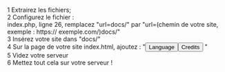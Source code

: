 1 Extrairez les fichiers;<br>
2 Configurez le fichier :<br>
  index.php, ligne 26, remplacez "url=docs/" par "url=(chemin de votre site, exemple : https:// exemple.com/)docs/"<br>
3 Insérez votre site dans "docs/"<br>
4 Sur la page de votre site index.html, ajoutez : "<button onclick="location.href='/../index.php?lang=n&url=-'">Language</button><button onclick="location.href='/../Credits.html'">Credits</button> "<br>
5 Videz votre serveur<br>
6 Mettez tout cela sur votre serveur !<br>
